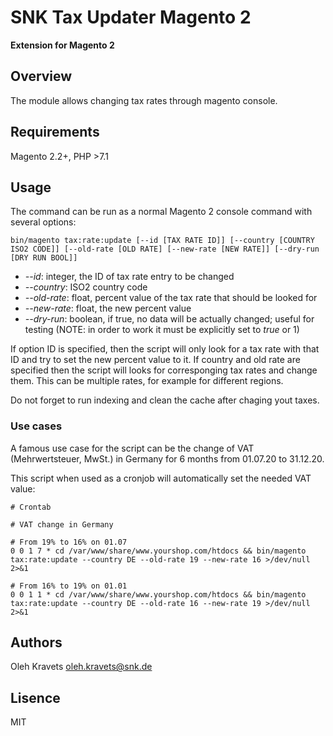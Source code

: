 # SNK Tax Updater Magento 2

**Extension for Magento 2**

## Overview

The module allows changing tax rates through magento console. 

## Requirements

Magento 2.2+, PHP >7.1

## Usage

The command can be run as a normal Magento 2 console command with several options:
```
bin/magento tax:rate:update [--id [TAX RATE ID]] [--country [COUNTRY ISO2 CODE]] [--old-rate [OLD RATE] [--new-rate [NEW RATE]] [--dry-run [DRY RUN BOOL]]
```

- _--id_: integer, the ID of tax rate entry to be changed
- _--country_: ISO2 country code
- _--old-rate_: float, percent value of the tax rate that should be looked for
- _--new-rate_: float, the new percent value 
- _--dry-run_: boolean, if true, no data will be actually changed; useful for testing (NOTE: in order to work it must be explicitly set to _true_ or 1)

If option ID is specified, then the script will only look for a tax rate with that ID and try to set the new percent value to it.
If country and old rate are specified then the script will looks for corresponging tax rates and change them. This can be multiple rates, for example for different regions.

Do not forget to run indexing and clean the cache after chaging yout taxes.

### Use cases

A famous use case for the script can be the change of VAT (Mehrwertsteuer, MwSt.) in Germany for 6 months from 01.07.20 to 31.12.20. 

This script when used as a cronjob will automatically set the needed VAT value:
```
# Crontab

# VAT change in Germany

# From 19% to 16% on 01.07
0 0 1 7 * cd /var/www/share/www.yourshop.com/htdocs && bin/magento tax:rate:update --country DE --old-rate 19 --new-rate 16 >/dev/null 2>&1

# From 16% to 19% on 01.01
0 0 1 1 * cd /var/www/share/www.yourshop.com/htdocs && bin/magento tax:rate:update --country DE --old-rate 16 --new-rate 19 >/dev/null 2>&1
```

## Authors

Oleh Kravets <a href="mailto:oleh.kravets@snk.de">oleh.kravets@snk.de</a>

## Lisence

MIT
